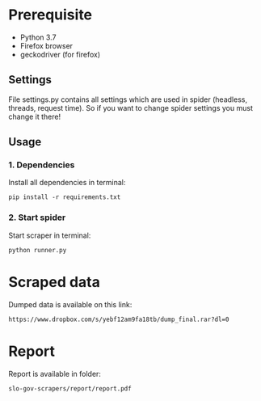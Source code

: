# Prerequisite
* Python 3.7
* Firefox browser
* geckodriver (for firefox)


## Settings
File settings.py contains all settings which are used in spider (headless, threads, request time).
So if you want to change spider settings you must change it there!

## Usage
### 1. Dependencies
Install all dependencies in terminal:

    pip install -r requirements.txt

### 2. Start spider
Start scraper in terminal:
    
    python runner.py


# Scraped data
Dumped data is available on this link:

    https://www.dropbox.com/s/yebf12am9fa18tb/dump_final.rar?dl=0
    
# Report
Report is available in folder:
    
    slo-gov-scrapers/report/report.pdf